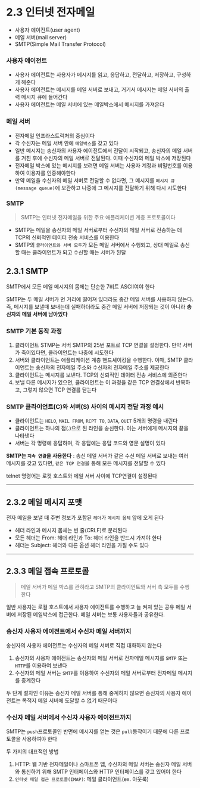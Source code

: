 # 2.3 인터넷 전자메일
- 사용자 에이전트(user agent)
- 메일 서버(mail server)
- SMTP(Simple Mail Transfer Protocol)

### 사용자 에이전트
- 사용자 에이전트는 사용자가 메시지를 읽고, 응답하고, 전달하고, 저장하고, 구성하게 해준다
- 사용자 에이전트는 메시지를 메일 서버로 보내고, 거기서 메시지는 메일 서버의 출력 메시지 큐에 들어간다
- 사용자 에이전트는 메일 서버에 있는 메일박스에서 메시지를 가져온다

### 메일 서버
- 전자메일 인프라스트럭처의 중심이다
- 각 수신자는 메일 서버 안에 `메일박스`를 갖고 있다
- 일반 메시지는 송신자의 사용자 에이전트에서 전달이 시작되고, 송신자의 메일 서버를 거친 후에 수신자의 메일 서버로 전달된다. 이때 수신자의 메일 박스에 저장된다
- 전자메일 박스에 있는 메시지를 보려면 메일 서버는 사용자 계정과 비밀번호를 이용하여 이용자를 인증해야한다
- 만약 메일을 수신자의 메일 서버로 전달할 수 없다면, 그 메시지를 `메시지 큐(message queue)`에 보관하고 나중에 그 메시지를 전달하기 위해 다시 시도한다 

### SMTP
> SMTP는 인터넷 전자메일을 위한 주요 애플리케이션 계층 프로토콜이다

- SMTP는 메일을 송신자의 메일 서버로부터 수신자의 메일 서버로 전송하는 데 TCP의 신뢰적인 데이터 전송 서비스를 이용한다
- SMTP의 `클라이언트와 서버 모두`가 모든 메일 서버에서 수행되고, 상대 메일로 송신할 때는 클라이언트가 되고 수신할 때는 서버가 된달

## 2.3.1 SMTP
SMTP에서 모든 메일 메시지의 몸체는 단순한 7비트 ASCII여야 한다

SMTP는 두 메일 서버가 먼 거리에 떨어져 있더라도 중간 메일 서버를 사용하지 않는다.
즉, 메시지를 보낼때 보내는데 실패하더라도 중간 메일 서버에 저장되는 것이 아니라 **송신자의 메일 서버에 남아있다**

### SMTP 기본 동작 과정
1. 클라이언트 STMP는 서버 SMTP의 25번 포트로 TCP 연결을 설정한다. 만약 서버가 죽어있다면, 클라이언트는 나중에 시도한다
2. 서버와 클라이언트는 애플리케이션 계층 핸드셰이킹을 수행한다. 이때, SMTP 클라이언트는 송신자의 전자메일 주소와 수신자의 전자메일 주소를 제공한다
3. 클라이언트는 메시지를 보낸다. TCP의 신뢰적인 데이터 전송 서비스에 의존한다
4. 보낼 다른 메시지가 있으면, 클라이언트는 이 과정을 같은 TCP 연결상에서 반복하고, 그렇지 않으면 TCP 연결를 닫는다

### SMTP 클라이언트(C)와 서버(S) 사이의 메시지 전달 과정 예시
- 클라이언트는 `HELO`, `MAIL FROM`, `RCPT TO`, `DATA`, `QUIT` 5개의 명령을 내린다
- 클라이언트는 하나의 점(.)으로 된 라인을 송신한다. 이는 서버에게 메시지의 끝을 나타낸다
- 서버는 각 명령에 응답하며, 각 응답에는 응답 코드와 영문 설명이 있다

**SMTP는 `지속 연결`을 사용한다** : 송신 메일 서버가 같은 수신 메일 서버로 보내는 여러 메시지를 갖고 있다면, `같은 TCP 연결`을 통해 모든 메시지를 전달할 수 있다

telnet 명령어는 로컷 호스트와 메일 서버 사이에 TCP연결이 설정된다

---
## 2.3.2 메일 메시지 포맷
전자 메일을 보낼 때 주변 정보가 포함된 `헤더`가 `메시지 몸체` 앞에 오게 된다

- 헤더 라인과 메시지 몸체는 빈 줄(CRLF)로 분리된다
- 모든 헤더는 From: 헤더 라인과 To: 헤더 라인을 반드시 가져야 한다
- 헤더는 Subject: 헤더와 다른 옵션 헤더 라인을 가질 수도 있다

---
## 2.3.3 메일 접속 프로토콜
> 메일 서버가 메일 박스를 관히라고 SMTP의 클라이언트와 서버 측 모두를 수행한다

일반 사용자는 로컬 호스트에서 사용자 에이전트를 수행하고 늘 켜져 있는 공유 메일 서버에 저장된 메일박스에 접근한다.
메일 서버는 보통 사용자들과 공유한다.

### 송신자 사용자 에이전트에서 수신자 메일 서버까지
송신자의 사용자 에이전트는 수신자의 메일 서버로 직접 대화하지 않는다

1. 송신자의 사용자 에이전트는 송신자의 메일 서버로 전자메일 메시지를 `SMTP` 또는 `HTTP`를 이용하여 보낸다
2. 수신자의 메일 서버는 `SMTP`를 이용하여 수신자의 메일 서버로부터 전자메일 메시지를 중계한다

두 단계 절차인 이유는 송신자 메일 서버를 통해 중계하지 않으면 송신자의 사용자 에이전트는 목적지 메일 서버에 도달할 수 없기 때문이다

### 수신자 메일 서버에서 수신자 사용자 에이전트까지
SMTP는 `push`프로토콜인 반면에 메시지를 얻는 것은 `pull`동작이기 때문에 다른 프로토콜을 사용하여야 한다

두 가지의 대표적인 방법
1. HTTP: 웹 기반 전자메일이나 스마트폰 앱, 수신자의 메일 서버는 송신자 메일 서버와 통신하기 위해 SMTP 인터페이스와 HTTP 인터페이스를 갖고 있어야 한다
2. `인터넷 메일 접근 프로토콜(IMAP)`: 메일 클라이언트(ex. 아웃룩)
